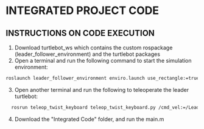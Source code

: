 
# INTEGRATED PROJECT CODE



## INSTRUCTIONS ON CODE EXECUTION

1. Download turtlebot_ws which contains the custom rospackage (leader_follower_environment) and the turtlebot packages
2. Open a terminal and run the following command to start the simulation environment:
```bash
roslaunch leader_follower_environment enviro.launch use_rectangle:=true marker_blue:=true
```
3. Open another terminal and run the following to teleoperate the leader turtlebot:
```bash
  rosrun teleop_twist_keyboard teleop_twist_keyboard.py /cmd_vel:=/Leader/cmd_vel
```
4. Download the "Integrated Code" folder, and run the main.m


